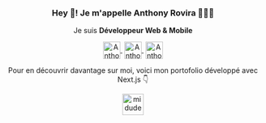 <p align="center" width="300">
   <h3 align="center">Hey 👋! Je m'appelle Anthony Rovira 👨🏻‍💻</h3>
</p>

<p align="center">Je suis <strong>Développeur Web & Mobile</strong></p>
<p align="center">
   <a href="https://www.linkedin.com/in/anthonyrovira/" target="blank" style='margin-right:4px'>
    <img align="center" src="https://cdn.jsdelivr.net/npm/simple-icons@3.0.1/icons/linkedin.svg" alt="Anthony Rovira LinkedIn Profile" height="34px" width="34px" />
  </a>
   <a href="mailto:anthonyrov@gmail.com" target="blank" style='margin-right:4px'>
    <img align="center" src="https://cdn.jsdelivr.net/npm/simple-icons@3.0.1/icons/gmail.svg" alt="Anthony Rovira Email address" height="34px" width="34px" />
  </a>
  <a href="https://twitter.com/hysteria_9" target="blank">
    <img align="center" src="https://cdn.jsdelivr.net/npm/simple-icons@3.0.1/icons/twitter.svg" alt="Anthony Rovira Twitter Profile" height="34px" width="34px" />
  </a>
</p>
<p align="center">
  <p align="center">Pour en découvrir davantage sur moi, voici mon portofolio développé avec Next.js 👇</p>
  <p align="center">
    <a href="https://anthonyrovira.netlify.app/" target="blank">
      <img align="center" src="https://cdn.jsdelivr.net/npm/simple-icons@3.0.1/icons/next-dot-js.svg" alt="midudev" height="42px" width="42px" />
    </a>
  </p>
</p>
